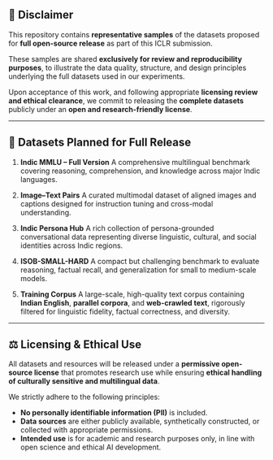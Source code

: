
## 📘 Disclaimer

This repository contains **representative samples** of the datasets proposed for **full open-source release** as part of this ICLR submission.

These samples are shared **exclusively for review and reproducibility purposes**, to illustrate the data quality, structure, and design principles underlying the full datasets used in our experiments.

Upon acceptance of this work, and following appropriate **licensing review and ethical clearance**, we commit to releasing the **complete datasets** publicly under an **open and research-friendly license**.

---

## 📂 Datasets Planned for Full Release

1. **Indic MMLU – Full Version**
   A comprehensive multilingual benchmark covering reasoning, comprehension, and knowledge across major Indic languages.

2. **Image–Text Pairs**
   A curated multimodal dataset of aligned images and captions designed for instruction tuning and cross-modal understanding.

3. **Indic Persona Hub**
   A rich collection of persona-grounded conversational data representing diverse linguistic, cultural, and social identities across Indic regions.

4. **ISOB-SMALL-HARD**
   A compact but challenging benchmark to evaluate reasoning, factual recall, and generalization for small to medium-scale models.

5. **Training Corpus**
   A large-scale, high-quality text corpus containing **Indian English**, **parallel corpora**, and **web-crawled text**, rigorously filtered for linguistic fidelity, factual correctness, and diversity.

---

## ⚖️ Licensing & Ethical Use

All datasets and resources will be released under a **permissive open-source license** that promotes research use while ensuring **ethical handling of culturally sensitive and multilingual data**.

We strictly adhere to the following principles:

* **No personally identifiable information (PII)** is included.
* **Data sources** are either publicly available, synthetically constructed, or collected with appropriate permissions.
* **Intended use** is for academic and research purposes only, in line with open science and ethical AI development.




